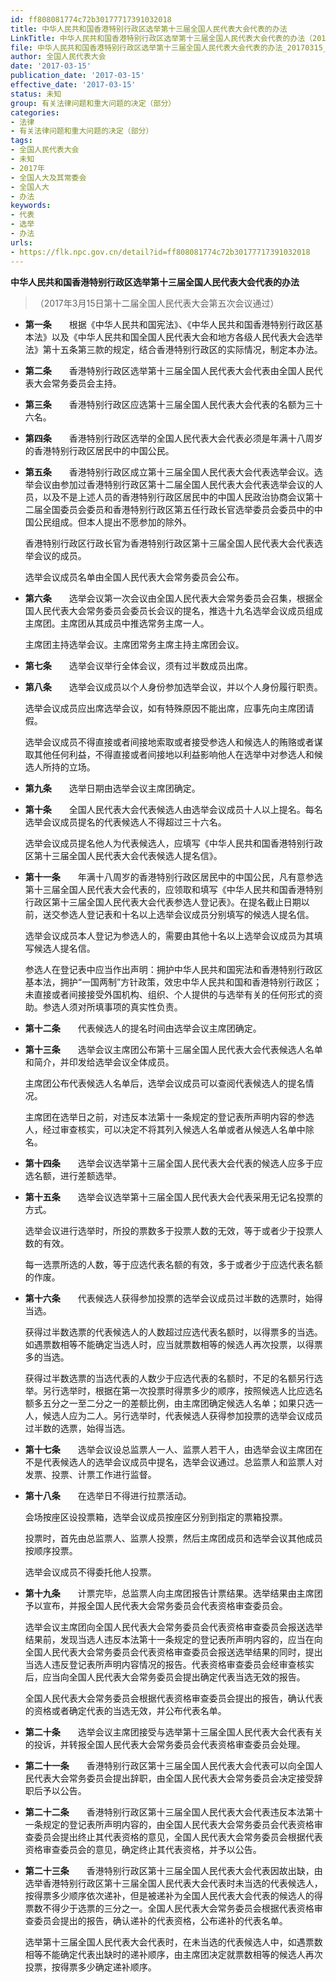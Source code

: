 ```yaml
---
id: ff808081774c72b30177717391032018
title: 中华人民共和国香港特别行政区选举第十三届全国人民代表大会代表的办法
LinkTitle: 中华人民共和国香港特别行政区选举第十三届全国人民代表大会代表的办法（2017）
file: 中华人民共和国香港特别行政区选举第十三届全国人民代表大会代表的办法_20170315_ff808081774c72b30177717391032018.docx
author: 全国人民代表大会
date: '2017-03-15'
publication_date: '2017-03-15'
effective_date: '2017-03-15'
status: 未知
group: 有关法律问题和重大问题的决定（部分）
categories:
- 法律
- 有关法律问题和重大问题的决定（部分）
tags:
- 全国人民代表大会
- 未知
- 2017年
- 全国人大及其常委会
- 全国人大
- 办法
keywords:
- 代表
- 选举
- 办法
urls:
- https://flk.npc.gov.cn/detail?id=ff808081774c72b30177717391032018
---
```


**中华人民共和国香港特别行政区选举第十三届全国人民代表大会代表的办法**

> （2017年3月15日第十二届全国人民代表大会第五次会议通过）

- **第一条**　　根据《中华人民共和国宪法》、《中华人民共和国香港特别行政区基本法》以及《中华人民共和国全国人民代表大会和地方各级人民代表大会选举法》第十五条第三款的规定，结合香港特别行政区的实际情况，制定本办法。

- **第二条**　　香港特别行政区选举第十三届全国人民代表大会代表由全国人民代表大会常务委员会主持。

- **第三条**　　香港特别行政区应选第十三届全国人民代表大会代表的名额为三十六名。

- **第四条**　　香港特别行政区选举的全国人民代表大会代表必须是年满十八周岁的香港特别行政区居民中的中国公民。

- **第五条**　　香港特别行政区成立第十三届全国人民代表大会代表选举会议。选举会议由参加过香港特别行政区第十二届全国人民代表大会代表选举会议的人员，以及不是上述人员的香港特别行政区居民中的中国人民政治协商会议第十二届全国委员会委员和香港特别行政区第五任行政长官选举委员会委员中的中国公民组成。但本人提出不愿参加的除外。

  香港特别行政区行政长官为香港特别行政区第十三届全国人民代表大会代表选举会议的成员。

  选举会议成员名单由全国人民代表大会常务委员会公布。

- **第六条**　　选举会议第一次会议由全国人民代表大会常务委员会召集，根据全国人民代表大会常务委员会委员长会议的提名，推选十九名选举会议成员组成主席团。主席团从其成员中推选常务主席一人。

  主席团主持选举会议。主席团常务主席主持主席团会议。

- **第七条**　　选举会议举行全体会议，须有过半数成员出席。

- **第八条**　　选举会议成员以个人身份参加选举会议，并以个人身份履行职责。

  选举会议成员应出席选举会议，如有特殊原因不能出席，应事先向主席团请假。

  选举会议成员不得直接或者间接地索取或者接受参选人和候选人的贿赂或者谋取其他任何利益，不得直接或者间接地以利益影响他人在选举中对参选人和候选人所持的立场。

- **第九条**　　选举日期由选举会议主席团确定。

- **第十条**　　全国人民代表大会代表候选人由选举会议成员十人以上提名。每名选举会议成员提名的代表候选人不得超过三十六名。

  选举会议成员提名他人为代表候选人，应填写《中华人民共和国香港特别行政区第十三届全国人民代表大会代表候选人提名信》。

- **第十一条**　　年满十八周岁的香港特别行政区居民中的中国公民，凡有意参选第十三届全国人民代表大会代表的，应领取和填写《中华人民共和国香港特别行政区第十三届全国人民代表大会代表参选人登记表》。在提名截止日期以前，送交参选人登记表和十名以上选举会议成员分别填写的候选人提名信。

  选举会议成员本人登记为参选人的，需要由其他十名以上选举会议成员为其填写候选人提名信。

  参选人在登记表中应当作出声明：拥护中华人民共和国宪法和香港特别行政区基本法，拥护“一国两制”方针政策，效忠中华人民共和国和香港特别行政区；未直接或者间接接受外国机构、组织、个人提供的与选举有关的任何形式的资助。参选人须对所填事项的真实性负责。

- **第十二条**　　代表候选人的提名时间由选举会议主席团确定。

- **第十三条**　　选举会议主席团公布第十三届全国人民代表大会代表候选人名单和简介，并印发给选举会议全体成员。

  主席团公布代表候选人名单后，选举会议成员可以查阅代表候选人的提名情况。

  主席团在选举日之前，对违反本法第十一条规定的登记表所声明内容的参选人，经过审查核实，可以决定不将其列入候选人名单或者从候选人名单中除名。

- **第十四条**　　选举会议选举第十三届全国人民代表大会代表的候选人应多于应选名额，进行差额选举。

- **第十五条**　　选举会议选举第十三届全国人民代表大会代表采用无记名投票的方式。

  选举会议进行选举时，所投的票数多于投票人数的无效，等于或者少于投票人数的有效。

  每一选票所选的人数，等于应选代表名额的有效，多于或者少于应选代表名额的作废。

- **第十六条**　　代表候选人获得参加投票的选举会议成员过半数的选票时，始得当选。

  获得过半数选票的代表候选人的人数超过应选代表名额时，以得票多的当选。如遇票数相等不能确定当选人时，应当就票数相等的候选人再次投票，以得票多的当选。

  获得过半数选票的当选代表的人数少于应选代表的名额时，不足的名额另行选举。另行选举时，根据在第一次投票时得票多少的顺序，按照候选人比应选名额多五分之一至二分之一的差额比例，由主席团确定候选人名单；如果只选一人，候选人应为二人。另行选举时，代表候选人获得参加投票的选举会议成员过半数的选票，始得当选。

- **第十七条**　　选举会议设总监票人一人、监票人若干人，由选举会议主席团在不是代表候选人的选举会议成员中提名，选举会议通过。总监票人和监票人对发票、投票、计票工作进行监督。

- **第十八条**　　在选举日不得进行拉票活动。

  会场按座区设投票箱，选举会议成员按座区分别到指定的票箱投票。

  投票时，首先由总监票人、监票人投票，然后主席团成员和选举会议其他成员按顺序投票。

  选举会议成员不得委托他人投票。

- **第十九条**　　计票完毕，总监票人向主席团报告计票结果。选举结果由主席团予以宣布，并报全国人民代表大会常务委员会代表资格审查委员会。

  选举会议主席团向全国人民代表大会常务委员会代表资格审查委员会报送选举结果前，发现当选人违反本法第十一条规定的登记表所声明内容的，应当在向全国人民代表大会常务委员会代表资格审查委员会报送选举结果的同时，提出当选人违反登记表所声明内容情况的报告。代表资格审查委员会经审查核实后，应当向全国人民代表大会常务委员会提出确定代表当选无效的报告。

  全国人民代表大会常务委员会根据代表资格审查委员会提出的报告，确认代表的资格或者确定代表的当选无效，并公布代表名单。

- **第二十条**　　选举会议主席团接受与选举第十三届全国人民代表大会代表有关的投诉，并转报全国人民代表大会常务委员会代表资格审查委员会处理。

- **第二十一条**　　香港特别行政区第十三届全国人民代表大会代表可以向全国人民代表大会常务委员会提出辞职，由全国人民代表大会常务委员会决定接受辞职后予以公告。

- **第二十二条**　　香港特别行政区第十三届全国人民代表大会代表违反本法第十一条规定的登记表所声明内容的，由全国人民代表大会常务委员会代表资格审查委员会提出终止其代表资格的意见，全国人民代表大会常务委员会根据代表资格审查委员会的意见，确定终止其代表资格，并予以公告。

- **第二十三条**　　香港特别行政区第十三届全国人民代表大会代表因故出缺，由选举香港特别行政区第十三届全国人民代表大会代表时未当选的代表候选人，按得票多少顺序依次递补，但是被递补为全国人民代表大会代表的候选人的得票数不得少于选票的三分之一。全国人民代表大会常务委员会根据代表资格审查委员会提出的报告，确认递补的代表资格，公布递补的代表名单。

  选举第十三届全国人民代表大会代表时，在未当选的代表候选人中，如遇票数相等不能确定代表出缺时的递补顺序，由主席团决定就票数相等的候选人再次投票，按得票多少确定递补顺序。
